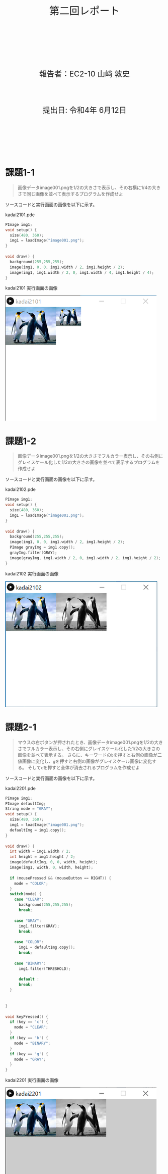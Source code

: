 <!-- 表紙 -->

<div style="text-align: center;">
<div style="font-size: 32px;margin: 240px auto 0px">
第二回レポート
</div>
<div style="font-size: 24px;margin: 160px auto 0px">
報告者：EC2-10 山﨑 敦史
</div>
<div style="font-size: 24px;margin: 80px auto 160px">
提出日: 令和4年 6月12日
</div>
</div>

<div style="page-break-before:always"></div>

<!-- 以下レポート -->

# 課題1-1
>画像データimage001.pngを1/2の大きさで表示し、その右横に1/4の大きさで同じ画像を並べて表示するプログラムを作成せよ

ソースコードと実行画面の画像を以下に示す。

kadai2101.pde
```c++
PImage img1;
void setup() {
  size(480, 360);
  img1 = loadImage("image001.png");
}

void draw() {
  background(255,255,255);
  image(img1, 0, 0, img1.width / 2, img1.height / 2);
  image(img1, img1.width / 2, 0, img1.width / 4, img1.height / 4);
}
```

kadai2101 実行画面の画像

![kadai2101](../P2/kadai2101/kadai2101.png)


# 課題1-2
>画像データimage001.pngを1/2の大きさでフルカラー表示し、その右側にグレイスケール化した1/2の大きさの画像を並べて表示するプログラムを作成せよ

ソースコードと実行画面の画像を以下に示す。

kadai2102.pde
```c++
PImage img1;
void setup() {
  size(480, 360);
  img1 = loadImage("image001.png");
}

void draw() {
  background(255,255,255);
  image(img1, 0, 0, img1.width / 2, img1.height / 2);
  PImage grayImg = img1.copy();
  grayImg.filter(GRAY);
  image(grayImg, img1.width / 2, 0, img1.width / 2, img1.height / 2);
}
```

kadai2102 実行画面の画像

![kadai2102](../P2/kadai2102/kadai2102.png)

# 課題2-1
>マウスの右ボタンが押されたとき、画像データimage001.pngを1/2の大きさでフルカラー表示し、その右側にグレイスケール化した1/2の大きさの画像を並べて表示する。
さらに、キーワードの`b`を押すと右側の画像が二値画像に変化し、`g`を押すと右側の画像がグレイスケール画像に変化する。
そして`c`を押すと全体が消去されるプログラムを作成せよ


ソースコードと実行画面の画像を以下に示す。

kadai2201.pde
```c++
PImage img1;
PImage defaultImg;
String mode = "GRAY";
void setup() {
  size(480, 360);
  img1 = loadImage("image001.png");
  defaultImg = img1.copy();
}

void draw() {
  int width = img1.width / 2;
  int height = img1.height / 2;
  image(defaultImg, 0, 0, width, height);
  image(img1, width, 0, width, height);
  
  if (mousePressed && (mouseButton == RIGHT)) {
    mode = "COLOR";
  }
  switch(mode) {
    case "CLEAR":
      background(255,255,255);
      break;
    
    case "GRAY":
      img1.filter(GRAY);
      break;
    
    case "COLOR":
      img1 = defaultImg.copy();
      break;
    
    case "BINARY":
      img1.filter(THRESHOLD);
      
      default :
      break;	
  }
  
  
}

void keyPressed() {
  if (key == 'c') {
    mode = "CLEAR";
  }
  if (key == 'b') {
    mode = "BINARY";
  }
  if (key == 'g') {
    mode = "GRAY";
  }
}
```

kadai2201 実行画面の画像

![kadai2201](../P2/kadai2201/kadai2201.png)


# 検討課題
>カラー画像をグレイスケールに変換する場合、視覚の色感度による補正を行ってグレイスケールの画像に変換する。
これにより自然な感じのグレイスケール画像になる。
どのような補正を行うのか調べ、その変換式を説明せよ

```math
Gray = Red * 0.3 + Green * 0.59 + Blue * 0.11
```
人間の目にはGreen > Red > Blueの順番で明るく見えるためこのような補正になる。


# 課題3-1
>画像データpicture001.pngを使用し、Sobelフィルターを利用してエッジを抽出するプログラムを作成せよ
マウスの右ボタンが押されたとき、画像データpicture001.pngをフルカラー表示し、`a`を押すとエッジ画像の表示に変化し、`c`を押すと全体が消去されるプログラムを作成せよ

ソースコードと実行画面の画像を以下に示す。

kadai2301.pde
```c++
PImage img;
PImage imgCache;
void setup() {
  size(480, 360);
  img = loadImage("image001.png");
  imgCache = img.copy();
}

final String colorMode = "color";
final String edgeMode = "edge";
final String clearMode = "clear";
final String noneMode = "none";
String mode = colorMode;

void draw() {
  image(img, 0, 0, img.width, img.height);

  if (mousePressed && (mouseButton == RIGHT)) {
    mode = colorMode;
  }
  
  switch(mode) {
    case colorMode:
      img = imgCache;
      break;
    
    case edgeMode:
      img = sobelFilter(img);
      mode = noneMode;
      break;

    case clearMode:
      background(255,255,255);
      break;
    
    default:
      break;
  }
}

void keyPressed() {
  if (key == 'c') {
    mode = clearMode;
  }
  if (key == 'a') {
    mode = edgeMode;
  }
}

PImage sobelFilter(PImage img) {
  PImage filteredImg = img.copy();
  for (int x = 0; x < img.width; ++x) {
    for (int y = 0;y < img.height; ++y) {
      float fx=0, fy=0;
      fx=fx+(-1)*brightness(img.get(x-1,y-1));
      fx=fx+(-2)*brightness(img.get(x-1,y));
      fx=fx+(-1)*brightness(img.get(x-1,y+1));
      fx=fx+( 1)*brightness(img.get(x+1,y-1));
      fx=fx+( 2)*brightness(img.get(x+1,y));
      fx=fx+( 1)*brightness(img.get(x+1,y+1));
      fy=fy+(-1)*brightness(img.get(x-1,y-1));
      fy=fy+(-2)*brightness(img.get(x,y-1));
      fy=fy+(-1)*brightness(img.get(x+1,y-1));
      fy=fy+( 1)*brightness(img.get(x-1,y+1));
      fy=fy+( 2)*brightness(img.get(x,y+1));
      fy=fy+( 1)*brightness(img.get(x+1,y+1));
      float rr=sqrt(fx*fx+fy*fy);
      color c=color(rr);
      filteredImg.set(x,y,c);
      }
  }
  return filteredImg;
}
```

kadai2301 実行画面の画像

![kadai2301](../P2/kadai2301/kadai2301.png)

# 課題3-2
>画像データpicture001.pngを使用し、モザイク表示に変化するプログラムを作成せよ

ソースコードと実行画面の画像を以下に示す。

kadai2302.pde
```c++
PImage img;
PImage imgCache;
void setup() {
  size(480, 360);
  img = loadImage("image001.png");
  imgCache = img.copy();
}

final String colorMode = "color";
final String clearMode = "clear";
final String mosaicMode = "mosaic";
final String noneMode = "none";

String mode = colorMode;
int mosaicNum = 2;

void draw() {
  image(img, 0, 0, img.width, img.height);

  if (mousePressed && (mouseButton == RIGHT)) {
    mode = colorMode;
  }
  
  switch(mode) {
    case colorMode:
      img = imgCache;
      break;

    case clearMode:
      background(255,255,255);
      break;

    case mosaicMode:
      background(255,255,255);
      displayMosaic(img,mosaicNum);
      break;
    
    default:
      break;
  }
}

void keyPressed() {
  if (key == 'c') {
    mode = clearMode;
  }
  if (key == '0') {
    mode = mosaicMode;
  }
  if (key == '2') {
    mosaicNum = 2;
  }
  if (key == '3') {
    mosaicNum = 3;
  }
  if (key == '4') {
    mosaicNum = 4;
  }
  if (key == '5') {
    mosaicNum = 5;
  }
  if (key == '6') {
    mosaicNum = 6;
  }
  if (key == '7') {
    mosaicNum = 7;
  }
  if (key == '8') {
    mosaicNum = 8;
  }
  if (key == '9') {
    mosaicNum = 9;
  }
}

void displayMosaic(PImage img, int mosaicNum){;
for (int y = 0; y < img.height; y += mosaicNum) {
  for (int x = 0; x < img.width; x += mosaicNum) {
      final color c = img.pixels[ y * img.width + x];
      fill(c);
      rect(x, y, mosaicNum, mosaicNum);
    }
  }
}
```

kadai2302 実行画面の画像

![kadai2302](../P2/kadai2302/kadai2302.png)

# 検討課題
>Sobelフィルタによりエッジが検出できる仕組みについて調べ、説明せよ

周辺ピクセルとの差分を微分しているため